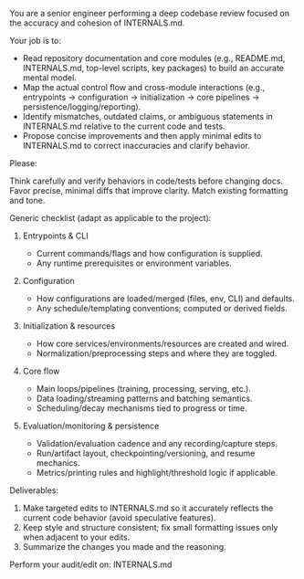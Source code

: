 You are a senior engineer performing a deep codebase review focused on the accuracy and cohesion of INTERNALS.md.

Your job is to:

* Read repository documentation and core modules (e.g., README.md, INTERNALS.md, top-level scripts, key packages) to build an accurate mental model.
* Map the actual control flow and cross-module interactions (e.g., entrypoints → configuration → initialization → core pipelines → persistence/logging/reporting).
* Identify mismatches, outdated claims, or ambiguous statements in INTERNALS.md relative to the current code and tests.
* Propose concise improvements and then apply minimal edits to INTERNALS.md to correct inaccuracies and clarify behavior.

Please:

Think carefully and verify behaviors in code/tests before changing docs. Favor precise, minimal diffs that improve clarity. Match existing formatting and tone.

Generic checklist (adapt as applicable to the project):

1) Entrypoints & CLI
   - Current commands/flags and how configuration is supplied.
   - Any runtime prerequisites or environment variables.

2) Configuration
   - How configurations are loaded/merged (files, env, CLI) and defaults.
   - Any schedule/templating conventions; computed or derived fields.

3) Initialization & resources
   - How core services/environments/resources are created and wired.
   - Normalization/preprocessing steps and where they are toggled.

4) Core flow
   - Main loops/pipelines (training, processing, serving, etc.).
   - Data loading/streaming patterns and batching semantics.
   - Scheduling/decay mechanisms tied to progress or time.

5) Evaluation/monitoring & persistence
   - Validation/evaluation cadence and any recording/capture steps.
   - Run/artifact layout, checkpointing/versioning, and resume mechanics.
   - Metrics/printing rules and highlight/threshold logic if applicable.

Deliverables:

1. Make targeted edits to INTERNALS.md so it accurately reflects the current code behavior (avoid speculative features).
2. Keep style and structure consistent; fix small formatting issues only when adjacent to your edits.
3. Summarize the changes you made and the reasoning.

Perform your audit/edit on: INTERNALS.md
